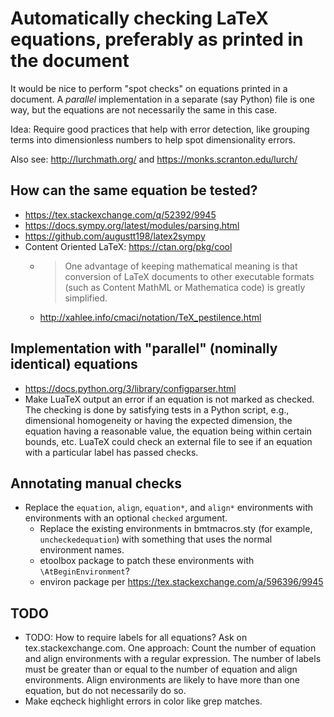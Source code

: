 # Automatically checking LaTeX equations, preferably as printed in the document

It would be nice to perform "spot checks" on equations printed in a document. A *parallel* implementation in a separate (say Python) file is one way, but the equations are not necessarily the same in this case.

Idea: Require good practices that help with error detection, like grouping terms into dimensionless numbers to help spot dimensionality errors.

Also see: <http://lurchmath.org/> and <https://monks.scranton.edu/lurch/>

## How can the same equation be tested?

- <https://tex.stackexchange.com/q/52392/9945>
- <https://docs.sympy.org/latest/modules/parsing.html>
- <https://github.com/augustt198/latex2sympy>
- Content Oriented LaTeX: <https://ctan.org/pkg/cool>
   - > One advantage of keeping mathematical meaning is that conversion of LaTeX documents to other executable formats (such as Content MathML or Mathematica code) is greatly simplified.
   - <http://xahlee.info/cmaci/notation/TeX_pestilence.html>

## Implementation with "parallel" (nominally identical) equations

- <https://docs.python.org/3/library/configparser.html>
- Make LuaTeX output an error if an equation is not marked as checked. The checking is done by satisfying tests in a Python script, e.g., dimensional homogeneity or having the expected dimension, the equation having a reasonable value, the equation being within certain bounds, etc. LuaTeX could check an external file to see if an equation with a particular label has passed checks.

## Annotating manual checks

- Replace the `equation`, `align`, `equation*`, and `align*` environments with environments with an optional `checked` argument.
   - Replace the existing environments in bmtmacros.sty (for example, `uncheckedequation`) with something that uses the normal environment names.
   - etoolbox package to patch these environments with `\AtBeginEnvironment`?
   - environ package per <https://tex.stackexchange.com/a/596396/9945>

## TODO

- TODO: How to require labels for all equations? Ask on tex.stackexchange.com. One approach: Count the number of equation and align environments with a regular expression. The number of labels must be greater than or equal to the number of equation and align environments. Align environments are likely to have more than one equation, but do not necessarily do so.
- Make eqcheck highlight errors in color like grep matches.

